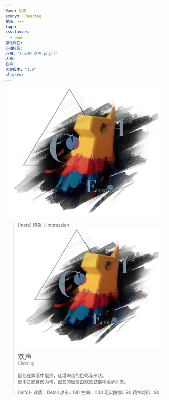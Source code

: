 ```yaml
---
Name: 欢声
exonym: Cheering
星级: ✦✦✦
tags: 
cssclasses:
  - book
强化属性: 
心相标签: 
心相: "[[心相 欢声.png]]"
人物: 
轶事: 
实装版本: "1.0"
aliases: 
---
```

![cover](assets/欢声｜Cheering.assets/心相%20欢声.png)

> [!note] 印象｜Impression
> ![心相 欢声|inlL|300](assets/欢声｜Cheering.assets/心相%20欢声.png)
> <p style="font-family: '家族宋', sans-serif; font-size: 22px; line-height: 0.75; text-indent: 0;">欢声<br><span style="font-family: serif; font-size: 14px; color: #888888;">Cheering</span></p>
> 
> 回忆在飘荡中磨损，徒增晦涩的色彩与形状。  
> 影中之影身形为何，密友的密友由欢歌鼓笛中踱步而来。

> [!info]- 详情｜Detail
> 攻击:: 180
> 生命:: 1100
> 现实防御:: 90
> 精神防御:: 90
